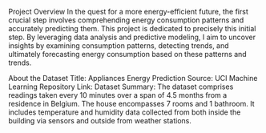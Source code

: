 Project Overview
In the quest for a more energy-efficient future, the first crucial step involves comprehending energy consumption patterns and accurately predicting them. This project is dedicated to precisely this initial step. By leveraging data analysis and predictive modeling, I aim to uncover insights by examining consumption patterns, detecting trends, and ultimately forecasting energy consumption based on these patterns and trends.

About the Dataset
Title: Appliances Energy Prediction
Source: UCI Machine Learning Repository
Link: Dataset
Summary:
The dataset comprises readings taken every 10 minutes over a span of 4.5 months from a residence in Belgium. The house encompasses 7 rooms and 1 bathroom. It includes temperature and humidity data collected from both inside the building via sensors and outside from weather stations.
